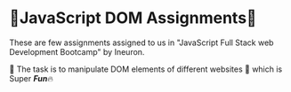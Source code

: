 
# :star2:JavaScript DOM Assignments:star2:
These are few assignments assigned to us in "JavaScript Full Stack web Development Bootcamp" by Ineuron.

:dart: The task is to manipulate DOM elements of different websites :dart: which is Super ***Fun***:fire:


